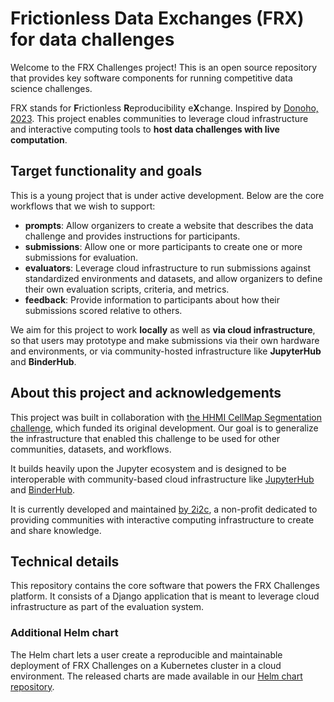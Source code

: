 # Frictionless Data Exchanges (FRX) for data challenges

Welcome to the FRX Challenges project! This is an open source repository that provides key software components for running competitive data science challenges.

FRX stands for **F**rictionless **R**eproducibility e**X**change. Inspired by [Donoho, 2023](https://doi.org/10.48550/arXiv.2310.00865). This project enables communities to leverage cloud infrastructure and interactive computing tools to **host data challenges with live computation**.

## Target functionality and goals

This is a young project that is under active development.
Below are the core workflows that we wish to support:

- **prompts**: Allow organizers to create a website that describes the data challenge and provides instructions for participants.
- **submissions**: Allow one or more participants to create one or more submissions for evaluation.
- **evaluators**: Leverage cloud infrastructure to run submissions against standardized environments and datasets, and allow organizers to define their own evaluation scripts, criteria, and metrics.
- **feedback**: Provide information to participants about how their submissions scored relative to others.

We aim for this project to work **locally** as well as **via cloud infrastructure**, so that users may prototype and make submissions via their own hardware and environments, or via community-hosted infrastructure like **JupyterHub** and **BinderHub**.

## About this project and acknowledgements

This project was built in collaboration with [the HHMI CellMap Segmentation challenge](https://cellmapchallenge.janelia.org/), which funded its original development.
Our goal is to generalize the infrastructure that enabled this challenge to be used for other communities, datasets, and workflows.

It builds heavily upon the Jupyter ecosystem and is designed to be interoperable with community-based cloud infrastructure like [JupyterHub](https://jupyterhub.readthedocs.io) and [BinderHub](https://binderhub.readthedocs.io).

It is currently developed and maintained [by 2i2c](https://2i2c.org), a non-profit dedicated to providing communities with interactive computing infrastructure to create and share knowledge.

## Technical details

This repository contains the core software that powers the FRX Challenges platform.
It consists of a Django application that is meant to leverage cloud infrastructure as part of the evaluation system.

### Additional Helm chart

The Helm chart lets a user create a reproducible and maintainable
deployment of FRX Challenges on a Kubernetes cluster in a cloud environment. The
released charts are made available in our [Helm chart
repository](https://2i2c.org/frx-challenges-helm-chart).
